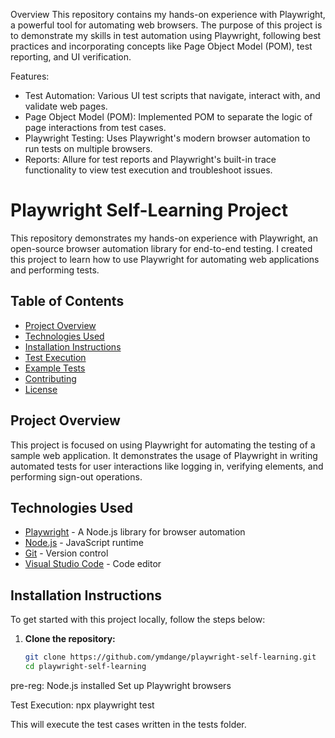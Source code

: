 Overview
This repository contains my hands-on experience with Playwright, a powerful tool for automating web browsers. The purpose of this project is to demonstrate my skills in test automation using Playwright, following best practices and incorporating concepts like Page Object Model (POM), test reporting, and UI verification.

Features:
- Test Automation: Various UI test scripts that navigate, interact with, and validate web pages.
- Page Object Model (POM): Implemented POM to separate the logic of page interactions from test cases.
- Playwright Testing: Uses Playwright's modern browser automation to run tests on multiple browsers.
- Reports: Allure for test reports and Playwright's built-in trace functionality to view test execution and troubleshoot issues.

# Playwright Self-Learning Project

This repository demonstrates my hands-on experience with Playwright, an open-source browser automation library for end-to-end testing. I created this project to learn how to use Playwright for automating web applications and performing tests.

## Table of Contents

- [Project Overview](#project-overview)
- [Technologies Used](#technologies-used)
- [Installation Instructions](#installation-instructions)
- [Test Execution](#test-execution)
- [Example Tests](#example-tests)
- [Contributing](#contributing)
- [License](#license)

## Project Overview

This project is focused on using Playwright for automating the testing of a sample web application. It demonstrates the usage of Playwright in writing automated tests for user interactions like logging in, verifying elements, and performing sign-out operations.

## Technologies Used

- [Playwright](https://playwright.dev/) - A Node.js library for browser automation
- [Node.js](https://nodejs.org/) - JavaScript runtime
- [Git](https://git-scm.com/) - Version control
- [Visual Studio Code](https://code.visualstudio.com/) - Code editor

## Installation Instructions

To get started with this project locally, follow the steps below:

1. **Clone the repository:**

   ```bash
   git clone https://github.com/ymdange/playwright-self-learning.git
   cd playwright-self-learning

pre-reg:
Node.js installed
Set up Playwright browsers

Test Execution:
npx playwright test

This will execute the test cases written in the tests folder.




